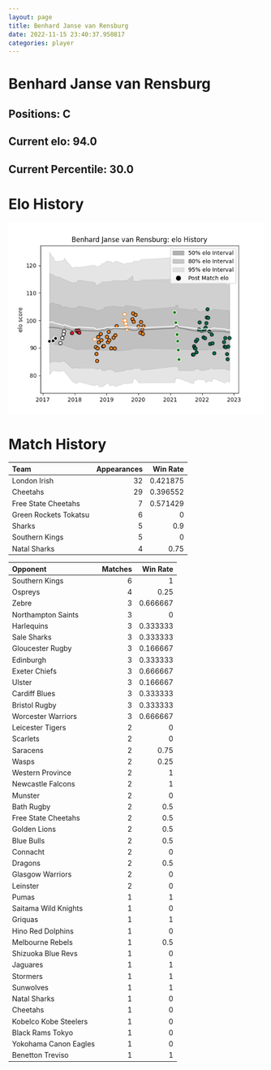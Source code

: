 ```yaml
---  
layout: page  
title: Benhard Janse van Rensburg  
date: 2022-11-15 23:40:37.950817  
categories: player  
---
```

# Benhard Janse van Rensburg

## Positions: C

## Current elo: 94.0

## Current Percentile: 30.0

# Elo History


![elo history](history_BenhardJansevanRensburg.png)
# Match History


| Team                  |   Appearances |   Win Rate |
|:----------------------|--------------:|-----------:|
| London Irish          |            32 |   0.421875 |
| Cheetahs              |            29 |   0.396552 |
| Free State Cheetahs   |             7 |   0.571429 |
| Green Rockets Tokatsu |             6 |   0        |
| Sharks                |             5 |   0.9      |
| Southern Kings        |             5 |   0        |
| Natal Sharks          |             4 |   0.75     |

| Opponent              |   Matches |   Win Rate |
|:----------------------|----------:|-----------:|
| Southern Kings        |         6 |   1        |
| Ospreys               |         4 |   0.25     |
| Zebre                 |         3 |   0.666667 |
| Northampton Saints    |         3 |   0        |
| Harlequins            |         3 |   0.333333 |
| Sale Sharks           |         3 |   0.333333 |
| Gloucester Rugby      |         3 |   0.166667 |
| Edinburgh             |         3 |   0.333333 |
| Exeter Chiefs         |         3 |   0.666667 |
| Ulster                |         3 |   0.166667 |
| Cardiff Blues         |         3 |   0.333333 |
| Bristol Rugby         |         3 |   0.333333 |
| Worcester Warriors    |         3 |   0.666667 |
| Leicester Tigers      |         2 |   0        |
| Scarlets              |         2 |   0        |
| Saracens              |         2 |   0.75     |
| Wasps                 |         2 |   0.25     |
| Western Province      |         2 |   1        |
| Newcastle Falcons     |         2 |   1        |
| Munster               |         2 |   0        |
| Bath Rugby            |         2 |   0.5      |
| Free State Cheetahs   |         2 |   0.5      |
| Golden Lions          |         2 |   0.5      |
| Blue Bulls            |         2 |   0.5      |
| Connacht              |         2 |   0        |
| Dragons               |         2 |   0.5      |
| Glasgow Warriors      |         2 |   0        |
| Leinster              |         2 |   0        |
| Pumas                 |         1 |   1        |
| Saitama Wild Knights  |         1 |   0        |
| Griquas               |         1 |   1        |
| Hino Red Dolphins     |         1 |   0        |
| Melbourne Rebels      |         1 |   0.5      |
| Shizuoka Blue Revs    |         1 |   0        |
| Jaguares              |         1 |   1        |
| Stormers              |         1 |   1        |
| Sunwolves             |         1 |   1        |
| Natal Sharks          |         1 |   0        |
| Cheetahs              |         1 |   0        |
| Kobelco Kobe Steelers |         1 |   0        |
| Black Rams Tokyo      |         1 |   0        |
| Yokohama Canon Eagles |         1 |   0        |
| Benetton Treviso      |         1 |   1        |